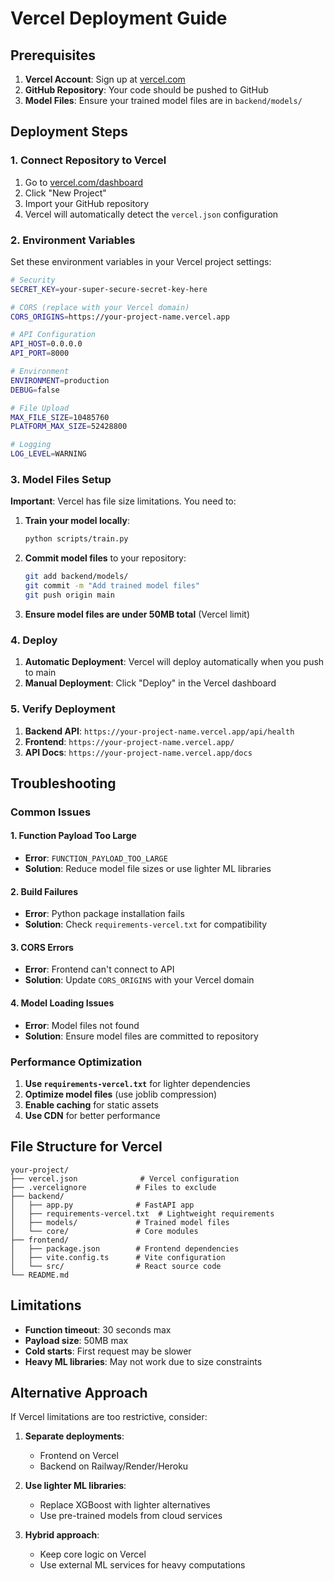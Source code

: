 # Vercel Deployment Guide

## Prerequisites

1. **Vercel Account**: Sign up at [vercel.com](https://vercel.com)
2. **GitHub Repository**: Your code should be pushed to GitHub
3. **Model Files**: Ensure your trained model files are in `backend/models/`

## Deployment Steps

### 1. Connect Repository to Vercel

1. Go to [vercel.com/dashboard](https://vercel.com/dashboard)
2. Click "New Project"
3. Import your GitHub repository
4. Vercel will automatically detect the `vercel.json` configuration

### 2. Environment Variables

Set these environment variables in your Vercel project settings:

```bash
# Security
SECRET_KEY=your-super-secure-secret-key-here

# CORS (replace with your Vercel domain)
CORS_ORIGINS=https://your-project-name.vercel.app

# API Configuration
API_HOST=0.0.0.0
API_PORT=8000

# Environment
ENVIRONMENT=production
DEBUG=false

# File Upload
MAX_FILE_SIZE=10485760
PLATFORM_MAX_SIZE=52428800

# Logging
LOG_LEVEL=WARNING
```

### 3. Model Files Setup

**Important**: Vercel has file size limitations. You need to:

1. **Train your model locally**:
   ```bash
   python scripts/train.py
   ```

2. **Commit model files** to your repository:
   ```bash
   git add backend/models/
   git commit -m "Add trained model files"
   git push origin main
   ```

3. **Ensure model files are under 50MB total** (Vercel limit)

### 4. Deploy

1. **Automatic Deployment**: Vercel will deploy automatically when you push to main
2. **Manual Deployment**: Click "Deploy" in the Vercel dashboard

### 5. Verify Deployment

1. **Backend API**: `https://your-project-name.vercel.app/api/health`
2. **Frontend**: `https://your-project-name.vercel.app/`
3. **API Docs**: `https://your-project-name.vercel.app/docs`

## Troubleshooting

### Common Issues

#### 1. **Function Payload Too Large**
- **Error**: `FUNCTION_PAYLOAD_TOO_LARGE`
- **Solution**: Reduce model file sizes or use lighter ML libraries

#### 2. **Build Failures**
- **Error**: Python package installation fails
- **Solution**: Check `requirements-vercel.txt` for compatibility

#### 3. **CORS Errors**
- **Error**: Frontend can't connect to API
- **Solution**: Update `CORS_ORIGINS` with your Vercel domain

#### 4. **Model Loading Issues**
- **Error**: Model files not found
- **Solution**: Ensure model files are committed to repository

### Performance Optimization

1. **Use `requirements-vercel.txt`** for lighter dependencies
2. **Optimize model files** (use joblib compression)
3. **Enable caching** for static assets
4. **Use CDN** for better performance

## File Structure for Vercel

```
your-project/
├── vercel.json              # Vercel configuration
├── .vercelignore           # Files to exclude
├── backend/
│   ├── app.py              # FastAPI app
│   ├── requirements-vercel.txt  # Lightweight requirements
│   ├── models/             # Trained model files
│   └── core/               # Core modules
├── frontend/
│   ├── package.json        # Frontend dependencies
│   ├── vite.config.ts      # Vite configuration
│   └── src/                # React source code
└── README.md
```

## Limitations

- **Function timeout**: 30 seconds max
- **Payload size**: 50MB max
- **Cold starts**: First request may be slower
- **Heavy ML libraries**: May not work due to size constraints

## Alternative Approach

If Vercel limitations are too restrictive, consider:

1. **Separate deployments**:
   - Frontend on Vercel
   - Backend on Railway/Render/Heroku

2. **Use lighter ML libraries**:
   - Replace XGBoost with lighter alternatives
   - Use pre-trained models from cloud services

3. **Hybrid approach**:
   - Keep core logic on Vercel
   - Use external ML services for heavy computations
